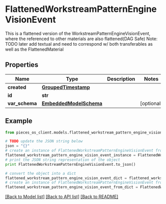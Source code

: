 # FlattenedWorkstreamPatternEngineVisionEvent

This is a flattened version of the WorkstreamPatternEngineVisionEvent, where the referenced to other materials are also flattened(DAG Safe)  Note: TODO later add textual and need to correspond w/ both transferables as well as the FlattenedMaterial

## Properties
Name | Type | Description | Notes
------------ | ------------- | ------------- | -------------
**created** | [**GroupedTimestamp**](GroupedTimestamp.md) |  | 
**id** | **str** |  | 
**var_schema** | [**EmbeddedModelSchema**](EmbeddedModelSchema.md) |  | [optional] 

## Example

```python
from pieces_os_client.models.flattened_workstream_pattern_engine_vision_event import FlattenedWorkstreamPatternEngineVisionEvent

# TODO update the JSON string below
json = "{}"
# create an instance of FlattenedWorkstreamPatternEngineVisionEvent from a JSON string
flattened_workstream_pattern_engine_vision_event_instance = FlattenedWorkstreamPatternEngineVisionEvent.from_json(json)
# print the JSON string representation of the object
print FlattenedWorkstreamPatternEngineVisionEvent.to_json()

# convert the object into a dict
flattened_workstream_pattern_engine_vision_event_dict = flattened_workstream_pattern_engine_vision_event_instance.to_dict()
# create an instance of FlattenedWorkstreamPatternEngineVisionEvent from a dict
flattened_workstream_pattern_engine_vision_event_from_dict = FlattenedWorkstreamPatternEngineVisionEvent.from_dict(flattened_workstream_pattern_engine_vision_event_dict)
```
[[Back to Model list]](../README.md#documentation-for-models) [[Back to API list]](../README.md#documentation-for-api-endpoints) [[Back to README]](../README.md)


